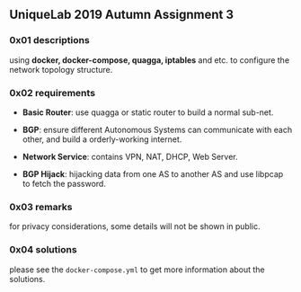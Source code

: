 ## UniqueLab 2019 Autumn Assignment 3

### 0x01 descriptions

using **docker, docker-compose, quagga, iptables** and etc. to configure the network topology structure.

### 0x02 requirements

- **Basic Router**: use quagga or static router to build a normal sub-net.

- **BGP**: ensure different Autonomous Systems can communicate with each other, and build a orderly-working internet.
- **Network Service**: contains VPN, NAT, DHCP, Web Server.
- **BGP Hijack**: hijacking data from one AS to another AS and use libpcap to fetch the password.

### 0x03 remarks

for privacy considerations, some details will not be shown in public.

### 0x04 solutions

please see the `docker-compose.yml` to get more information about the solutions.